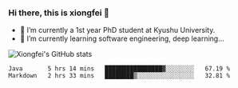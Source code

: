 ### Hi there, this is xiongfei 👋


- 🔭 I’m currently a 1st year PhD student at Kyushu University.
- 🌱 I’m currently learning software engineering, deep learning...

<!--
**Toma62299781/Toma62299781** is a ✨ _special_ ✨ repository because its `README.md` (this file) appears on your GitHub profile.
Here are some ideas to get you started:
-->

![Xiongfei's GitHub stats](https://github-readme-stats.vercel.app/api?username=Toma62299781)

<!--START_SECTION:waka-->
```text
Java       5 hrs 14 mins   ████████████████▓░░░░░░░░   67.19 % 
Markdown   2 hrs 33 mins   ████████▒░░░░░░░░░░░░░░░░   32.81 % 
```
<!--END_SECTION:waka-->

